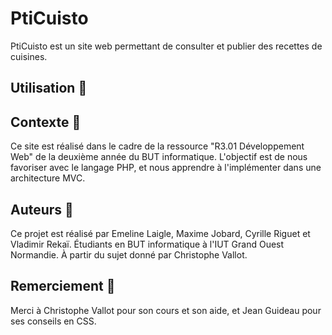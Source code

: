 # PtiCuisto 
PtiCuisto est un site web permettant de consulter et publier des recettes de cuisines.

## Utilisation :page_facing_up:

## Contexte :wrench:
Ce site est réalisé dans le cadre de la ressource "R3.01 Développement Web" de la deuxième année du BUT informatique.
L'objectif est de nous favoriser avec le langage PHP, et nous apprendre à l'implémenter dans une architecture MVC.

## Auteurs :construction_worker:
Ce projet est réalisé par Emeline Laigle, Maxime Jobard, Cyrille Riguet et Vladimir Rekaï. Étudiants en BUT informatique à l'IUT Grand Ouest Normandie.
À partir du sujet donné par Christophe Vallot.

## Remerciement :beers:
Merci à Christophe Vallot pour son cours et son aide, et Jean Guideau pour ses conseils en CSS.

